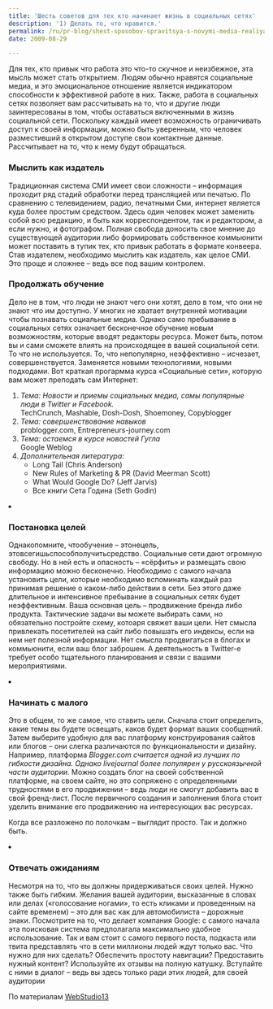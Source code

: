 ```yaml
---
title: 'Шесть советов для тех кто начинает жизнь в социальных сетях'
description: '1) Делать то, что нравится.'
permalink: /ru/pr-blog/shest-sposobov-spravitsya-s-novymi-media-realiyami
date: 2009-08-29

---
```

<p>Для тех, кто привык что работа это что-то скучное и неизбежное, эта мысль может стать открытием. Людям обычно нравятся социальные медиа, и это эмоциональное отношение является индикатором способности к эффективной работе в них. Также, работа в социальных сетях позволяет вам рассчитывать на то, что и другие люди заинтересованы в том, чтобы оставаться включенными в жизнь социальной сети. Поскольку каждый имеет возможность ограничивать доступ к своей информации, можно быть уверенным, что человек разместивший в открытом доступе свои контактные данные. Рассчитывает на то, что к нему будут обращаться.</p>
<h3>Мыслить как издатель</h3>
<p>Традиционная система СМИ имеет свои сложности – информация проходит ряд стадий обработки перед трансляцией или печатью. По сравнению с телевидением, радио, печатными Сми, интернет является куда более простым средством. Здесь один человек может заменить собой всю редакцию, и быть как корреспондентом, так и редактором, а если нужно, и фотографом. Полная свобода доносить свое мнение до существующей аудитории либо формировать собственное коммьюнити может поставить в тупик тех, кто привык работать в формате конвеера. Став издателем, необходимо мыслить как издатель, как целое СМИ. Это проще и сложнее – ведь все под вашим контролем.</p>
<h3>Продолжать обучение</h3>
<p>Дело не в том, что люди не знают чего они хотят, дело в том, что они не знают что им доступно. У многих не хватает внутренней мотивации чтобы познавать социальные медиа. Однако само пребывание в социальных сетях означает бесконечное обучение новым возможностям, которые вводят редакторы ресурса. Может быть, потом вы и сами сможете влиять на происходящее в вашей социальной сети. То что не используется. То, что непопулярно, неэффективно – исчезает, совершенствуется. Заменяется новыми технологиями, новыми подходами. Вот краткая прогармма курса «Социальные сети», которую вам может преподать сам Интернет:</p>
<ol>
<li><em>Тема: Новости и приемы социальных медиа, самы популярные люди в Twitter и Facebook.</em><br>
TechCrunch, Mashable, Dosh-Dosh, Shoemoney, Copyblogger</li>
<li><em>Тема: совершенствование навыков</em><br>
problogger.com, Entrepreneurs-journey.com</li>
<li><em>Тема: остаемся в курсе новостей Гугла</em><br>
Google Weblog</li>
<li><em>Дополнительная литература:</em>

<ul>
<li>Long Tail (Chris Anderson)</li>
<li>New Rules of Marketing &amp; PR (David Meerman Scott)</li>
<li>What Would Google Do? (Jeff Jarvis)</li>
<li>Все книги Сета Година (Seth Godin) </li>
</ul>
</li>
</ol>
</li>
<li>

<h3>Постановка целей</h3>

Однакопомните, чтообучение – этонецель, этовсегишьспособполучитьсредство. Социальные сети дают огромную свободу. Но в ней есть и опасность – «сёрфить» и размещать свою информацию можно бесконечно. Необходимо с самого начала установить цели, которые необходимо вспоминать каждый раз принимая решение о каком-либо действии в сети. Без этого даже длительное и интенсивное пребывание в социальных сетях будет неэффективным. Ваша основная цель – продвижение бренда либо продукта. Тактические задачи вы можете выбирать сами, но обязательно постройте схему, котоаря свяжет ваши цели. Нет смысла привлекать посетителей на сайт либо повышать его индексы, если на нем нет полезной информации. Нет смысла продвигаться в блогах и коммьюнити, если ваш блог заброшен. А деятельность в Twitter-е требует особо тщательного планирования и связи с вашими мероприятиями.</li>
<li>

<h3>Начинать с малого</h3>

Это в общем, то же самое, что ставить цели. Сначала стоит определить, какие темы вы будете освещать, каков будет формат ваших сообщений. Затем выберите удобную для вас платформу конструирования сайтов или блогов – они слегка различаются по функциональности и дизайну. Например, платформа <em>Blogger.com считается одной из лучших по гибкости дизайна. Однако livejournal более популярен у русскоязычной части аудитории.</em> Можно создать блог на своей собственной платформе, на своем сайте, но это сопряжено с определенными трудностями в его продвижении – ведь люди не смогут добавить вас в свой френд-лист. После первичного создания и заполнения блога стоит уделить внимание его продвижению на интересующих вас ресурсах. <br>

Когда все разложено по полочкам – выглядит просто. Так и должно быть.</li>
<li>

<h3>Отвечать ожиданиям </h3>

Несмотря на то, что вы должны придерживаться своих целей. Нужно также быть гибким. Желания вашей аудитории, высказанные в словах или делах («голосование ногами», то есть кликами и проведенным на сайте временем) – это для вас как для автомобилиста – дорожные знаки. Посмотрите на то, что делает компания Google: с самого начала эта поисковая система предполагала максимально удобное использование. Так и вам стоит с самого первого поста, подкаста или твита представлять что в сети миллионы людей ждут только вас. Что нужно для них сделать? Обеспечить простоту навигации? Предоставить нужный контент? Используйте их отзывы на полную катушку. Вступайте с ними в диалог – ведь вы здесь только ради этих людей, для своей аудитории</li>
<p>По материалам <a href="https://webstudio13.com/2009/08/15/8-simple-techniques-to-deal-with-change-in-the-web-2-0-era-part-a/">WebStudio13</a></p>

